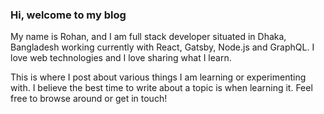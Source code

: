 ### Hi, welcome to my blog

My name is Rohan, and I am full stack developer situated in Dhaka, Bangladesh working currently with React, Gatsby, Node.js and GraphQL. I love web technologies and I love sharing what I learn.

This is where I post about various things I am learning or experimenting with. I believe the best time to write about a topic is when learning it. Feel free to browse around or get in touch!


